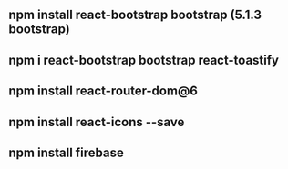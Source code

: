 ## npm install react-bootstrap bootstrap (5.1.3 bootstrap)

## npm i react-bootstrap bootstrap react-toastify

## npm install react-router-dom@6

## npm install react-icons --save

## npm install firebase

